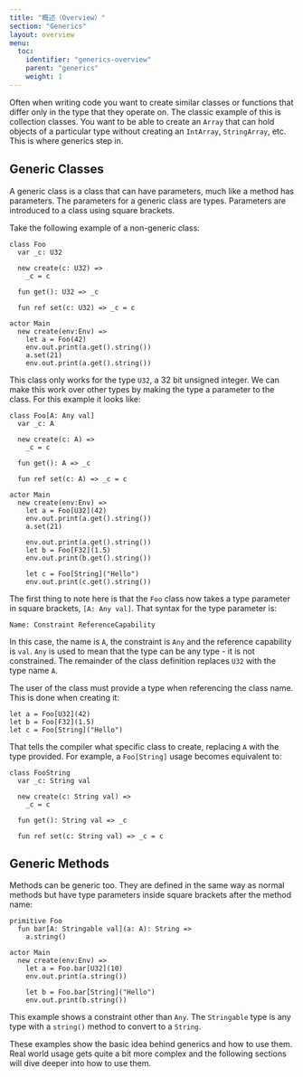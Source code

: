 ```yaml
---
title: "概述（Overview）"
section: "Generics"
layout: overview
menu:
  toc:
    identifier: "generics-overview"
    parent: "generics"
    weight: 1
---
```


Often when writing code you want to create similar classes or functions that differ only in the type that they operate on. The classic example of this is collection classes. You want to be able to create an `Array` that can hold objects of a particular type without creating an `IntArray`, `StringArray`, etc. This is where generics step in.

## Generic Classes

A generic class is a class that can have parameters, much like a method has parameters. The parameters for a generic class are types. Parameters are introduced to a class using square brackets.

Take the following example of a non-generic class:

```pony
class Foo
  var _c: U32

  new create(c: U32) =>
    _c = c

  fun get(): U32 => _c

  fun ref set(c: U32) => _c = c

actor Main
  new create(env:Env) =>
    let a = Foo(42)
    env.out.print(a.get().string())
    a.set(21)
    env.out.print(a.get().string())
```

This class only works for the type `U32`, a 32 bit unsigned integer. We can make this work over other types by making the type a parameter to the class. For this example it looks like:

```pony
class Foo[A: Any val]
  var _c: A

  new create(c: A) =>
    _c = c

  fun get(): A => _c

  fun ref set(c: A) => _c = c

actor Main
  new create(env:Env) =>
    let a = Foo[U32](42)
    env.out.print(a.get().string())
    a.set(21)

    env.out.print(a.get().string())
    let b = Foo[F32](1.5)
    env.out.print(b.get().string())

    let c = Foo[String]("Hello")
    env.out.print(c.get().string())
```

The first thing to note here is that the `Foo` class now takes a type parameter in square brackets, `[A: Any val]`. That syntax for the type parameter is:

    Name: Constraint ReferenceCapability

In this case, the name is `A`, the constraint is `Any` and the reference capability is `val`. `Any` is used to mean that the type can be any type - it is not constrained. The remainder of the class definition replaces `U32` with the type name `A`.

The user of the class must provide a type when referencing the class name. This is done when creating it:

```pony
let a = Foo[U32](42)
let b = Foo[F32](1.5)
let c = Foo[String]("Hello")
```

That tells the compiler what specific class to create, replacing `A` with the type provided. For example, a `Foo[String]` usage becomes equivalent to:

```pony
class FooString
  var _c: String val

  new create(c: String val) =>
    _c = c

  fun get(): String val => _c

  fun ref set(c: String val) => _c = c
```

## Generic Methods

Methods can be generic too. They are defined in the same way as normal methods but have type parameters inside square brackets after the method name:

```pony
primitive Foo
  fun bar[A: Stringable val](a: A): String =>
    a.string()

actor Main
  new create(env:Env) =>
    let a = Foo.bar[U32](10)
    env.out.print(a.string())

    let b = Foo.bar[String]("Hello")
    env.out.print(b.string())
```

This example shows a constraint other than `Any`. The `Stringable` type is any type with a `string()` method to convert to a `String`.

These examples show the basic idea behind generics and how to use them. Real world usage gets quite a bit more complex and the following sections will dive deeper into how to use them.
